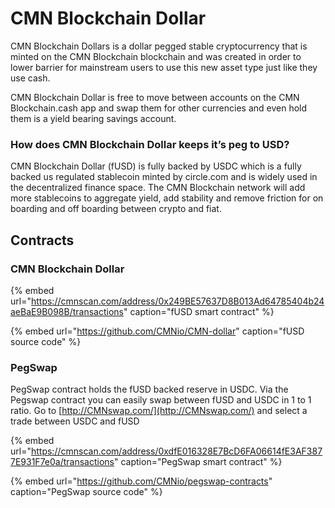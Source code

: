 # CMN Blockchain Dollar

CMN Blockchain Dollars is a dollar pegged stable cryptocurrency that is minted on the CMN Blockchain blockchain and was created in order to lower barrier for mainstream users to use this new asset type just like they use cash.

CMN Blockchain Dollar is free to move between accounts on the CMN Blockchain.cash app and swap them for other currencies and even hold them is a yield bearing savings account.

### How does CMN Blockchain Dollar keeps it’s peg to USD?

CMN Blockchain Dollar \(fUSD\) is fully backed by USDC which is a fully backed us regulated stablecoin minted by circle.com and is widely used in the decentralized finance space. The CMN Blockchain network will add more stablecoins to aggregate yield, add stability and remove friction for on boarding and off boarding between crypto and fiat. 

## Contracts

### CMN Blockchain Dollar

{% embed url="https://cmnscan.com/address/0x249BE57637D8B013Ad64785404b24aeBaE9B098B/transactions" caption="fUSD smart contract" %}

{% embed url="https://github.com/CMNio/CMN-dollar" caption="fUSD source code" %}

### PegSwap

PegSwap contract holds the fUSD backed reserve in USDC. Via the Pegswap contract you can easily swap between fUSD and USDC in 1 to 1 ratio. Go to [http://CMNswap.com/](http://CMNswap.com/) and select a trade between USDC and fUSD

{% embed url="https://cmnscan.com/address/0xdfE016328E7BcD6FA06614fE3AF3877E931F7e0a/transactions" caption="PegSwap smart contract" %}

{% embed url="https://github.com/CMNio/pegswap-contracts" caption="PegSwap source code" %}







